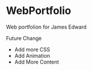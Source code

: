 # WebPortfolio
Web portfolion for James Edward

Future Change
- Add more CSS
- Add Animation
- Add More Content
